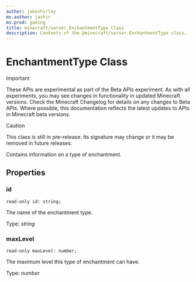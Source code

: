 ```yaml
---
author: jakeshirley
ms.author: jashir
ms.prod: gaming
title: minecraft/server.EnchantmentType Class
description: Contents of the @minecraft/server.EnchantmentType class.
---
```

# EnchantmentType Class
>[!IMPORTANT]
>These APIs are experimental as part of the Beta APIs experiment. As with all experiments, you may see changes in functionality in updated Minecraft versions. Check the Minecraft Changelog for details on any changes to Beta APIs. Where possible, this documentation reflects the latest updates to APIs in Minecraft beta versions.

> [!CAUTION]
> This class is still in pre-release.  Its signature may change or it may be removed in future releases.

Contains information on a type of enchantment.

## Properties

### **id**
`read-only id: string;`

The name of the enchantment type.

Type: *string*

### **maxLevel**
`read-only maxLevel: number;`

The maximum level this type of enchantment can have.

Type: *number*



